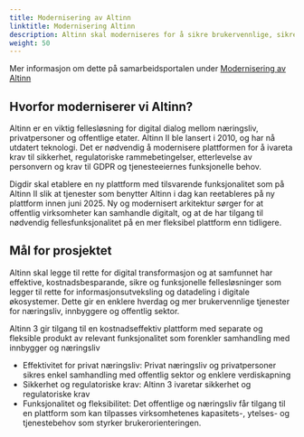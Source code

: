 ```yaml
---
title: Modernisering av Altinn
linktitle: Modernisering Altinn
description: Altinn skal moderniseres for å sikre brukervennlige, sikre og kostnadseffektive tjenester til innbyggere og næringsliv.
weight: 50
---
```

Mer informasjon om dette på samarbeidsportalen under [Modernisering av Altinn](https://samarbeid.digdir.no/eformidling/modernisering-av-altinn/1799)

## Hvorfor moderniserer vi Altinn?
Altinn er en viktig fellesløsning for digital dialog mellom næringsliv, privatpersoner og offentlige etater. 
Altinn II ble lansert i 2010, og har nå utdatert teknologi. 
Det er nødvendig å modernisere plattformen for å ivareta krav til sikkerhet, regulatoriske rammebetingelser, etterlevelse av personvern og krav til GDPR og tjenesteeiernes funksjonelle behov.

Digdir skal etablere en ny plattform med tilsvarende funksjonalitet som på Altinn II slik at tjenester som benytter Altinn i dag kan reetableres på ny plattform innen juni 2025. 
Ny og modernisert arkitektur sørger for at offentlig virksomheter kan samhandle digitalt, og at de har tilgang til nødvendig fellesfunksjonalitet på en mer fleksibel plattform enn tidligere.

## Mål for prosjektet
Altinn skal legge til rette for digital transformasjon og at samfunnet har effektive, kostnadsbesparande, 
sikre og funksjonelle fellesløsninger som legger til rette for informasjonsutveksling og datadeling i digitale økosystemer. 
Dette gir en enklere hverdag og mer brukervennlige tjenester for næringsliv, innbyggere og offentlig sektor.

Altinn 3 gir tilgang til en kostnadseffektiv plattform med separate og fleksible produkt av relevant funksjonalitet som forenkler samhandling med innbygger og næringsliv
- Effektivitet for privat næringsliv: Privat næringsliv og privatpersoner sikres enkel samhandling med offentlig sektor og enklere verdiskapning
- Sikkerhet og regulatoriske krav: Altinn 3 ivaretar sikkerhet og regulatoriske krav
- Funksjonalitet og fleksibilitet: Det offentlige og næringsliv får tilgang til en plattform som kan tilpasses virksomhetenes kapasitets-, ytelses- og tjenestebehov som styrker brukerorienteringen.





